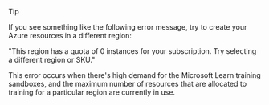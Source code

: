 > [!TIP] 
> If you see something like the following error message, try to create your Azure resources in a different region:
>
> "This region has a quota of 0 instances for your subscription. Try selecting a different region or SKU."
>
> This error occurs when there's high demand for the Microsoft Learn training sandboxes, and the maximum number of resources that are allocated to training for a particular region are currently in use.
